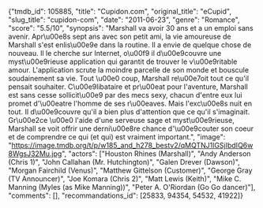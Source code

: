 {"tmdb_id": 105885, "title": "Cupidon.com", "original_title": "eCupid", "slug_title": "cupidon-com", "date": "2011-06-23", "genre": "Romance", "score": "5.5/10", "synopsis": "Marshall va avoir 30 ans et a un emploi sans avenir. Apr\u00e8s sept ans avec son petit ami, la vie amoureuse de Marshall s'est enlis\u00e9e dans la routine. Il a envie de quelque chose de nouveau. Il le cherche sur Internet, o\u00f9 il d\u00e9couvre une myst\u00e9rieuse application qui garantit de trouver le v\u00e9ritable amour. L'application scrute la moindre parcelle de son monde et bouscule soudainement sa vie. Tout \u00e0 coup, Marshall re\u00e7oit tout ce qu'il pensait souhaiter. C\u00e9libataire et pr\u00eat pour l'aventure, Marshall est sans cesse sollicit\u00e9 par des mecs sexy, chacun d'entre eux lui promet d'\u00eatre l'homme de ses r\u00eaves. Mais l'exc\u00e8s nuit en tout. Il d\u00e9couvre qu'il a bien plus d'attention que ce qu'il s'imaginait. Gr\u00e2ce \u00e0 l'aide d'une serveuse sage et myst\u00e9rieuse, Marshall se voit offrir une derni\u00e8re chance d'\u00e9couter son coeur et de comprendre ce qui (et qui) est vraiment important.", "image": "https://image.tmdb.org/t/p/w185_and_h278_bestv2/qMQTNJ1lGSjIbdIQ6w8WgsJ32Mu.jpg", "actors": ["Houston Rhines (Marshall)", "Andy Anderson (Chris 1)", "John Callahan (Mr. Hutchington)", "Galen Drever (Dawson)", "Morgan Fairchild (Venus)", "Matthew Gittelson (Customer)", "George Gray (TV Announcer)", "Joe Komara (Chris 2)", "Matt Lewis (Keith)", "Mike C. Manning (Myles (as Mike Manning))", "Peter A. O'Riordan (Go Go dancer)"], "comments": [], "recommandations_id": [25833, 94354, 54532, 41922]}
